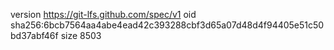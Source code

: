 version https://git-lfs.github.com/spec/v1
oid sha256:6bcb7564aa4abe4ead42c393288cbf3d65a07d48d4f94405e51c50bd37abf46f
size 8503
